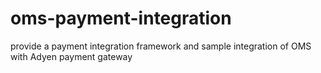 # oms-payment-integration
provide a payment integration framework and sample integration of OMS with Adyen payment gateway

